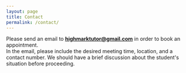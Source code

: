 ```yaml
---
layout: page
title: Contact
permalink: /contact/
---
```


Please send an email to <strong>highmarktutor@gmail.com</strong> in order to book an appointment. <br>
In the email, please include the desired meeting time, location, and a contact number. We should have a brief discussion about the student's situation before proceeding.
